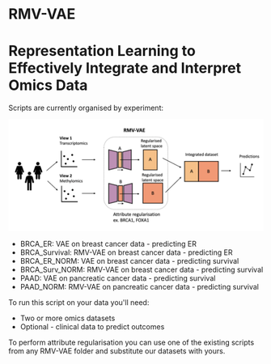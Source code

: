 # RMV-VAE

# Representation Learning to Effectively Integrate and Interpret Omics Data
Scripts are currently organised by experiment:

![alt text](https://github.com/saramasarone/RMV-VAE/blob/main/diagram.png)

* BRCA_ER: VAE on breast cancer data - predicting ER
* BRCA_Survival: RMV-VAE on breast cancer data - predicting ER
* BRCA_ER_NORM: VAE on breast cancer data - predicting survival
* BRCA_Surv_NORM: RMV-VAE on breast cancer data - predicting survival
* PAAD: VAE on pancreatic cancer data - predicting survival
* PAAD_NORM: RMV-VAE on pancreatic cancer data - predicting survival


To run this script on your data you'll need:

- Two or more omics datasets 
- Optional - clinical data to predict outcomes 

To perform attribute regularisation you can use one of the existing scripts from any RMV-VAE folder and substitute our datasets with yours.


